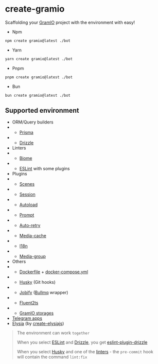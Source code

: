 # create-gramio

Scaffolding your [GramIO](https://gramio.dev/) project with the environment with easy!

-   Npm

```bash
npm create gramio@latest ./bot
```

-   Yarn

```bash
yarn create gramio@latest ./bot
```

-   Pnpm

```bash
pnpm create gramio@latest ./bot
```

-   Bun

```bash
bun create gramio@latest ./bot
```

## Supported environment

-   ORM/Query builders
-   -   [Prisma](https://www.prisma.io/)
-   -   [Drizzle](https://orm.drizzle.team/)
-   Linters
-   -   [Biome](https://biomejs.dev/)
-   -   [ESLint](https://eslint.org/) with some plugins
-   Plugins
-   -   [Scenes](https://gramio.dev/plugins/official/scenes.html)
-   -   [Session](https://gramio.dev/plugins/official/session.html)
-   -   [Autoload](https://gramio.dev/plugins/official/autoload.html)
-   -   [Prompt](https://gramio.dev/plugins/official/prompt.html)
-   -   [Auto-retry](https://gramio.dev/plugins/official/auto-retry.html)
-   -   [Media-cache](https://gramio.dev/plugins/official/media-cache.html)
-   -   [I18n](https://gramio.dev/plugins/official/i18n.html)
-   -   [Media-group](https://gramio.dev/plugins/official/media-group.html)
-   Others
-   -   [Dockerfile](https://www.docker.com/) + [docker-compose.yml](https://docs.docker.com/compose/)
-   -   [Husky](https://typicode.github.io/husky/) (Git hooks)
-   -   [Jobify](https://github.com/kravetsone/jobify) ([Bullmq](https://docs.bullmq.io/) wrapper)
-   -   [Fluent2ts](https://github.com/kravetsone/fluent2ts)
-   -   [GramIO storages](https://gramio.dev/storages/)
-   [Telegram apps](https://github.com/Telegram-Mini-Apps/telegram-apps/tree/master/packages/create-mini-app)
-   [Elysia](https://elysiajs.com/) (by [create-elysiajs](https://github.com/kravetsone/create-elysiajs))

> The environment can work `together`
>
> When you select [ESLint](https://eslint.org/) and [Drizzle](https://orm.drizzle.team/), you get [eslint-plugin-drizzle](https://orm.drizzle.team/docs/eslint-plugin)
>
> When you select [Husky](https://typicode.github.io/husky/) and one of the [linters](#supported-environment) - the `pre-commit` hook will contain the command `lint:fix`
